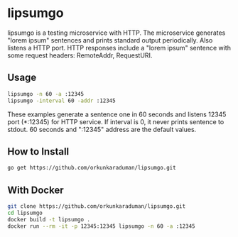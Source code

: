 # lipsumgo

lipsumgo is a testing microservice with HTTP. The microservice generates "lorem ipsum" sentences and
prints standard output periodically. Also listens a HTTP port. HTTP responses include
a "lorem ipsum" sentence with some request headers: RemoteAddr, RequestURI.

## Usage

```sh
lipsumgo -n 60 -a :12345
lipsumgo -interval 60 -addr :12345
```

These examples generate a sentence one in 60 seconds and listens 12345 port (*:12345) for HTTP service.
If interval is 0, it never prints sentence to stdout. 60 seconds and ":12345" address are the default values.

## How to Install

```sh
go get https://github.com/orkunkaraduman/lipsumgo.git
```

## With Docker

```sh
git clone https://github.com/orkunkaraduman/lipsumgo.git
cd lipsumgo
docker build -t lipsumgo .
docker run --rm -it -p 12345:12345 lipsumgo -n 60 -a :12345
```
